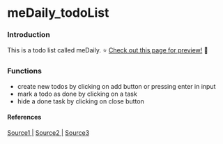 # meDaily_todoList


### Introduction
This is a todo list called meDaily. 
:star: [Check out this page for preview!](https://peiyi-c.github.io/meDaily_todoList/) :star2:

### Functions
* create new todos by clicking on add button or pressing enter in input
* mark a todo as done by clicking on a task
* hide a done task by clicking on close button 



#### References
[Source1 |](https://www.w3schools.com/howto/howto_js_todolist.asp)
[Source2 |](https://www.youtube.com/watch?v=aoQ6S1a32j8)
[Source3](https://stackoverflow.com/questions/51261710/javascript-file-not-working-on-github-pages)
